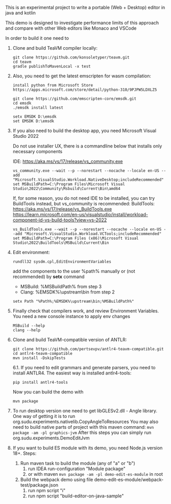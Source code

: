 This is an experimental project to write a portable (Web + Desktop) editor in java and kotlin

This demo is designed to investigate performance limits of this approach and compare with other Web editors like Monaco and VSCode

In order to build it one need to

1. Clone and build TeaVM compiler locally:

    ```
    git clone https://github.com/konsoletyper/teavm.git
    cd teavm 
    gradle publishToMavenLocal -x test
    ```

2. Also, you need to get the latest emscripten for wasm compilation:

    ```
    install python from Microsoft Store
    https://apps.microsoft.com/store/detail/python-310/9PJPW5LDXLZ5
   
    git clone https://github.com/emscripten-core/emsdk.git
    cd emsdk
    ./emsdk install latest
    ```  

    ```  
    setx EMSDK D:\emsdk  
    set EMSDK D:\emsdk  
    ```

3. If you also need to build the desktop app, you need Microsoft Visual Studio 2022

   Do not use installer UX, there is a commandline below that installs only necessary components

   IDE: https://aka.ms/vs/17/release/vs_community.exe
    ```
    vs_community.exe --wait --p --norestart --nocache --locale en-US --add "Microsoft.VisualStudio.Workload.NativeDesktop;includeRecommended"  
    set MSBuildPath=C:\Program Files\Microsoft Visual Studio\2022\Community\Msbuild\Current\Bin\amd64
    ```
   If, for some reason, you do not need IDE to be installed, you can try BuildTools instead, but vs_community is recommended:
   BuildTools: https://aka.ms/vs/17/release/vs_BuildTools.exe  
   https://learn.microsoft.com/en-us/visualstudio/install/workload-component-id-vs-build-tools?view=vs-2022
    ```
   vs_BuildTools.exe --wait --p --norestart --nocache --locale en-US --add "Microsoft.VisualStudio.Workload.VCTools;includeRecommended"  
   set MSBuildPath=C:\Program Files (x86)\Microsoft Visual Studio\2022\BuildTools\MSBuild\Current\Bin
   ```

4. Edit environment:
   ```
   rundll32 sysdm.cpl,EditEnvironmentVariables
   ```
   add the components to the user %path% manually or (not recommended) by **setx** command 
    - MSBuild: %MSBuildPath% from step 3 
    - Clang: %EMSDK%\upstream\bin from step 2
    ```
    setx Path "%Path%;%EMSDK%\upstream\bin;%MSBuildPath%" 
    ```

5. Finally check that compilers work, and review Environment Variables.
   You need a new console instance to apply env changes
    ```
   MSBuild --help
   clang --help
    ```

6. Clone and build TeaVM-compatible version of ANTLR:
   ```
   git clone https://github.com/pertsevpv/antlr4-teavm-compatible.git
   cd antlr4-teavm-compatible
   mvn install -DskipTests
   ```
   6.1. If you need to edit grammars and generate parsers, you need to install ANTLR4.
   The easiest way is installed antlr4-tools:
   ```
   pip install antlr4-tools
   ```

   Now you can build the demo with

   `mvn package`


7. To run desktop version one need to get libGLESv2.dll - Angle library. 
   One way of getting it is to run org.sudu.experiments.nativelib.CopyAngleToResources
   You may also need to build native parts of project with this maven command:
   `mvn package -am -pl graphics-jvm`
   After this steps you can simply run org.sudu.experiments.DemoEditJvm


8. If you want to build ES module with its demo, you need Node.js version 18+. 
   Steps:  
   1. Run maven task to build the module (any of "a" or "b")
      1. run IDEA run-configuration "Module package"
      2. or with maven `mvn package -am -pl demo-edit-es-module` in root
   2. Build the webpack demo using file demo-edit-es-module/webpack-test/package.json
      1. run npm script "i"
      2. run npm script "build-editor-on-java-sample"
      